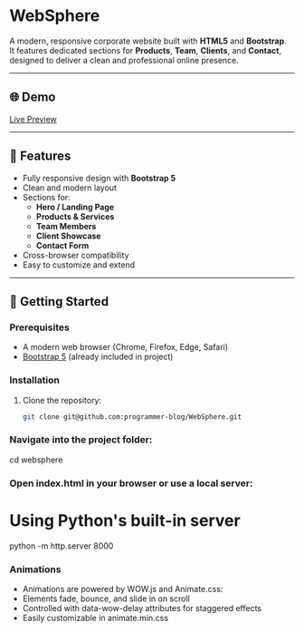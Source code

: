 # WebSphere

A modern, responsive corporate website built with **HTML5** and **Bootstrap**.  
It features dedicated sections for **Products**, **Team**, **Clients**, and **Contact**, designed to deliver a clean and professional online presence.

---

## 🌐 Demo
[Live Preview](#) <!-- Replace # with your deployed link if available -->

---

## 📌 Features
- Fully responsive design with **Bootstrap 5**
- Clean and modern layout
- Sections for:
  - **Hero / Landing Page**
  - **Products & Services**
  - **Team Members**
  - **Client Showcase**
  - **Contact Form**
- Cross-browser compatibility
- Easy to customize and extend

---
## 🚀 Getting Started

### Prerequisites
- A modern web browser (Chrome, Firefox, Edge, Safari)
- [Bootstrap 5](https://getbootstrap.com) (already included in project)

### Installation
1. Clone the repository:
   ```bash
   git clone git@github.com:programmer-blog/WebSphere.git

### Navigate into the project folder:

cd websphere

### Open index.html in your browser or use a local server:

# Using Python's built-in server
python -m http.server 8000

### Animations
 
  - Animations are powered by WOW.js and Animate.css:
  - Elements fade, bounce, and slide in on scroll
  - Controlled with data-wow-delay attributes for staggered effects
  - Easily customizable in animate.min.css

